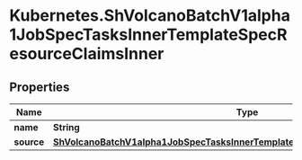 # Kubernetes.ShVolcanoBatchV1alpha1JobSpecTasksInnerTemplateSpecResourceClaimsInner

## Properties

Name | Type | Description | Notes
------------ | ------------- | ------------- | -------------
**name** | **String** |  | 
**source** | [**ShVolcanoBatchV1alpha1JobSpecTasksInnerTemplateSpecResourceClaimsInnerSource**](ShVolcanoBatchV1alpha1JobSpecTasksInnerTemplateSpecResourceClaimsInnerSource.md) |  | [optional] 


